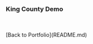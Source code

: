 ### King County Demo  

<div class="flourish-embed flourish-chart" data-src="visualisation/12595917"><script src="https://public.flourish.studio/resources/embed.js"></script></div>
<br />
<br />
[Back to Portfolio](README.md)
